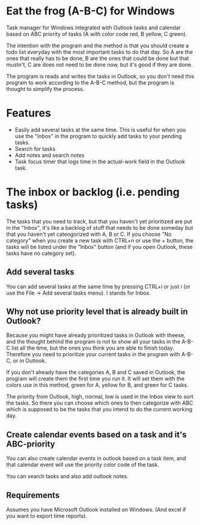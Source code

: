 # Eat the frog (A-B-C) for Windows
Task manager for Windows integrated with Outlook tasks and calendar based on ABC priority of tasks (A with color code red, B yellow, C green). 

The intention with the program and the method is that you should create a todo list everyday with the most important tasks to do that day. So A are the ones that really has to be done, B are the ones that could be done but that mustn't, C are does not need to be done now, but it's good if they are done.

The program is reads and writes the tasks in Outlook, so you don't need this program to work according to the A-B-C method, but the program is thought to simplify the process.

# Features
- Easily add several tasks at the same time. This is useful for when you use the "Inbox" in the program to quickly add tasks to your pending tasks.
- Search for tasks
- Add notes and search notes
- Task focus timer that logs time in the actual-work field in the Outlook task.

# The inbox or backlog (i.e. pending tasks)
The tasks that you need to track, but that you haven't yet prioritized are put in the "Inbox", it's like a backlog of stuff that needs to be done someday but that you haven't yet cateogorized with A, B or C. If you choose "No category" when you create a new task with CTRL+n or use the + button, the tasks will be listed under the "Inbox" button (and if you open Outlook, these tasks have no category set).

## Add several tasks
You can add several tasks at the same time by pressing CTRL+i or just i (or use the File -> Add several tasks menu). I stands for Inbox.

## Why not use priority level that is already built in Outlook?
Because you might have already prioritized tasks in Outlook with theese, and the thought behind the program is not to show all your tasks in the A-B-C list all the time, but the ones you think you are able to finish today. Therefore you need to prioritize your current tasks in the program with A-B-C, or in Outlook.

If you don't already have the categories A, B and C saved in Outlook, the program will create them the first time you run it. It will set them with the colors use in this method, green for A, yellow for B, and green for C tasks.

The priority from Outlook, high, normal, low is used in the Inbox view to sort the tasks. So there you can choose which ones to then categorize with ABC which is supposed to be the tasks that you intend to do the current working day.

## Create calendar events based on a task and it's ABC-priority
You can also create calendar events in outlook based on a task item, and that calendar event will use the priority color code of the task.

You can search tasks and also add outlook notes.

## Requirements
Assumes you have Microsoft Outlook installed on Windows. (And excel if you want to export time reports).
